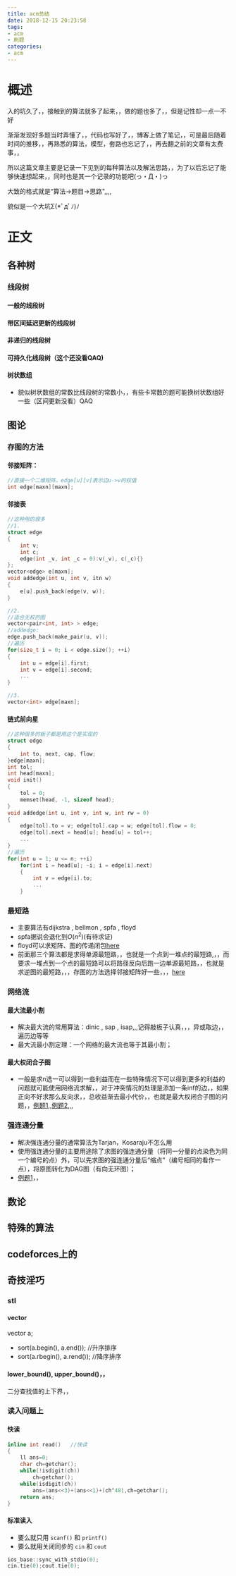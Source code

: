 ```yaml
---
title: acm总结
date: 2018-12-15 20:23:58
tags:
- acm
- 刷题
categories:
- acm
---
```


# 概述

入的坑久了，，接触到的算法就多了起来，，做的题也多了，，但是记性却一点一不好

渐渐发现好多题当时弄懂了，，代码也写好了，，博客上做了笔记，，可是最后随着时间的推移，，再熟悉的算法，模型，套路也忘记了，，再去翻之前的文章有太费事，，

所以这篇文章主要是记录一下见到的每种算法以及解法思路，，为了以后忘记了能够快速想起来，，同时也是其一个记录的功能吧(っ・Д・)っ

大致的格式就是“算法->题目->思路",,,,

貌似是一个大坑Σ(*ﾟдﾟﾉ)ﾉ

<!-- more -->


# 正文

## 各种树

### 线段树

#### 一般的线段树

#### 带区间延迟更新的线段树

#### 非递归的线段树

#### 可持久化线段树（这个还没看QAQ)

#### 树状数组

+ 貌似树状数组的常数比线段树的常数小，，有些卡常数的题可能换树状数组好一些（区间更新没看）QAQ


## 图论

### 存图的方法

#### 邻接矩阵：

```cpp
//直接一个二维矩阵，edge[u][v]表示边u->v的权值
int edge[maxn][maxn];
```

#### 邻接表

```cpp
//这种用的很多
//1.
struct edge
{
    int v;
    int c;
    edge(int _v, int _c = 0):v(_v), c(_c){}
};
vector<edge> e[maxn];
void addedge(int u, int v, itn w)
{
    e[u].push_back(edge(v, w));
}

//2.
//适合无权的图
vector<pair<int, int> > edge;
//addedge:
edge.push_back(make_pair(u, v));
//遍历
for(size_t i = 0; i < edge.size(); ++i)
{
    int u = edge[i].first;
    int v = edge[i].second;
    ...
}

//3.
vector<int> edge[maxn];
```

#### 链式前向星

```cpp
//这种很多的板子都是用这个是实现的
struct edge
{
    int to, next, cap, flow;
}edge[maxn];
int tol;
int head[maxn];
void init()
{
    tol = 0;
    memset(head, -1, sizeof head);
}
void addedge(int u, int v, int w, int rw = 0)
{
    edge[tol].to = v; edge[tol].cap = w; edge[tol].flow = 0;
    edge[tol].next = head[u]; head[u] = tol++;
    ...
}
//遍历
for(int u = 1; u <= n; ++i)
    for(int i = head[u]; ~i; i = edge[i].next)
    {
        int v = edge[i].to;
        ...
    }
```

### 最短路

+ 主要算法有dijkstra , bellmon , spfa , floyd
+ spfa据说会退化到$O(n^2)$(有待求证)
+ floyd可以求矩阵、图的传递闭包[here](https://vjudge.net/contest/261463#status/31415926535x/I/0/)
+ 前面那三个算法都是求得单源最短路，，也就是一个点到一堆点的最短路,，，而要求一堆点到一个点的最短路可以将路径反向后跑一边单源最短路，，也就是求逆图的最短路，，，存图的方法选择邻接矩阵好一些，，，[here](https://blog.csdn.net/zwj1452267376/article/details/50518209)

### 网络流

#### 最大流最小割

+ 解决最大流的常用算法：dinic , sap , isap,,,记得敲板子认真，，，异或取边，，遍历边等等
+ 最大流最小割定理：一个网络的最大流也等于其最小割；

#### 最大权闭合子图

+ 一般是求n选一可以得到一些利益而在一些特殊情况下可以得到更多的利益的问题就可能使用网络流求解，，对于冲突情况的处理是添加一条inf的边，，如果正向不好求那么反向求，，总收益渐去最小代价，，也就是最大权闭合子图的问题，，[例题1](https://www.luogu.org/problemnew/solution/P4313),,[例题2](https://codeforces.com/contest/1082/submission/47022828),,,

### 强连通分量

+ 解决强连通分量的通常算法为Tarjan，Kosaraju不怎么用
+ 使用强连通分量的主要用途除了求图的强连通分量（将同一分量的点染色为同一个编号的点）外，可以先求图的强连通分量后“缩点”（编号相同的看作一点），将原图转化为DAG图（有向无环图）；
+ [例题1](http://poj.org/problem?id=2186)，，

## 数论


## 特殊的算法


## codeforces上的


## 奇技淫巧

### stl

#### vector

vector<int> a;

+ sort(a.begin(), a.end()); //升序排序
+ sort(a.rbegin(), a.rend()); //降序排序

#### lower_bound(), upper_bound()，，

二分查找值的上下界，，

### 读入问题上

#### 快读

```cpp
inline int read()   //快读
{
    ll ans=0;
    char ch=getchar();
    while(!isdigit(ch))
        ch=getchar();
    while(isdigit(ch))
        ans=(ans<<3)+(ans<<1)+(ch^48),ch=getchar();
    return ans;
}
```
#### 标准读入

+ 要么就只用 ``scanf()`` 和 ``printf()``
+ 要么就用关闭同步的 ``cin`` 和 ``cout``

```cpp
ios_base::sync_with_stdio(0);
cin.tie(0);cout.tie(0);
```
